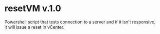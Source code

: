 # resetVM v.1.0
Powershell script that tests connection to a server and if it isn't responsive, it will issue a reset in vCenter.
